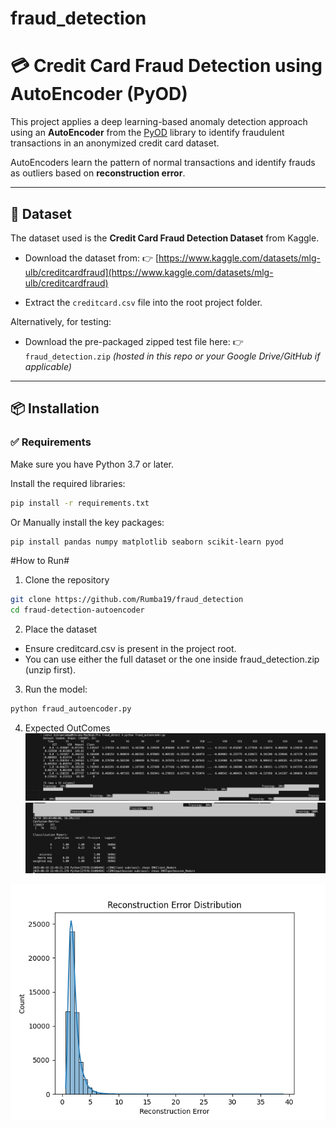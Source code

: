 # fraud_detection
# 💳 Credit Card Fraud Detection using AutoEncoder (PyOD)

This project applies a deep learning-based anomaly detection approach using an **AutoEncoder** from the [PyOD](https://pyod.readthedocs.io/) library to identify fraudulent transactions in an anonymized credit card dataset.

AutoEncoders learn the pattern of normal transactions and identify frauds as outliers based on **reconstruction error**.

---

## 📁 Dataset

The dataset used is the **Credit Card Fraud Detection Dataset** from Kaggle.

- Download the dataset from:
  👉 [https://www.kaggle.com/datasets/mlg-ulb/creditcardfraud](https://www.kaggle.com/datasets/mlg-ulb/creditcardfraud)

- Extract the `creditcard.csv` file into the root project folder.

Alternatively, for testing:
- Download the pre-packaged zipped test file here:
  👉 `fraud_detection.zip` *(hosted in this repo or your Google Drive/GitHub if applicable)*

---

## 📦 Installation

### ✅ Requirements

Make sure you have Python 3.7 or later.

Install the required libraries:

```bash
pip install -r requirements.txt
```

Or Manually install the key packages:
```bash
pip install pandas numpy matplotlib seaborn scikit-learn pyod
```

#How to Run#
1. Clone the repository
```bash
git clone https://github.com/Rumba19/fraud_detection 
cd fraud-detection-autoencoder
```

2. Place the dataset
- Ensure creditcard.csv is present in the project root.
- You can use either the full dataset or the one inside fraud_detection.zip (unzip first).

3. Run the model:
```bash
python fraud_autoencoder.py
```

4. Expected OutComes
![Model Output](image.png)
![Model Output](result.png)

![Model Output](Figure_1.png)
